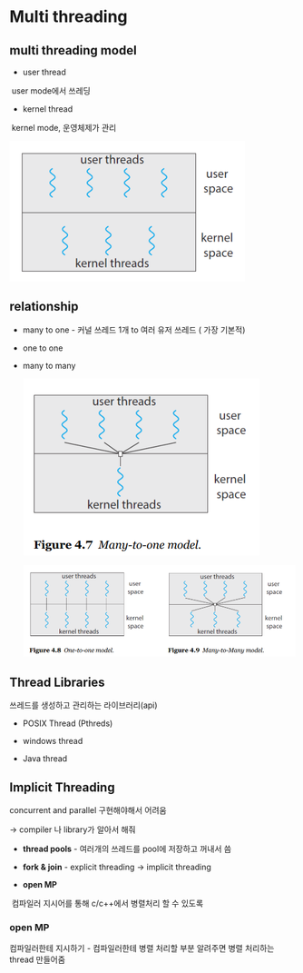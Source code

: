 # Multi threading

## multi threading model

- user thread

​	user mode에서 쓰레딩

- kernel thread

​	kernel mode, 운영체제가 관리

![image-20220417024429054](8강_Multithreading.assets/image-20220417024429054.png)

## relationship

- many to one - 커널 쓰레드 1개 to 여러 유저 쓰레드 ( 가장 기본적)

- one to one 

- many to many

  ![image-20220417032107580](8강_Multithreading.assets/image-20220417032107580.png)

  ![image-20220417032133197](8강_Multithreading.assets/image-20220417032133197.png)

  

## Thread Libraries

쓰레드를 생성하고 관리하는 라이브러리(api)

- POSIX Thread (Pthreds)

- windows thread

- Java thread

  

## Implicit Threading

concurrent and parallel 구현해야해서 어려움

-> compiler 나 library가 알아서 해줘

- **thread pools** - 여러개의 쓰레드를 pool에 저장하고 꺼내서 씀
- **fork & join** - explicit threading -> implicit threading

- **open MP**

​		컴파일러 지시어를 통해 c/c++에서 병렬처리 할 수 있도록



### open MP

컴파일러한테 지시하기 - 컴파일러한테 병렬 처리할 부분 알려주면 병렬 처리하는 thread 만들어줌